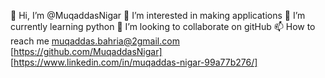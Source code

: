 👋 Hi, I’m @MuqaddasNigar
👀 I’m interested in making applications
🌱 I’m currently learning python
💞️ I’m looking to collaborate on gitHub 
📫 How to reach me muqaddas.bahria@2gmail.com [https://github.com/MuqaddasNigar] [https://www.linkedin.com/in/muqaddas-nigar-99a77b276/]

<!---
MuqaddasNigar/MuqaddasNigar is a ✨ special ✨ repository because its `README.md` (this file) appears on your GitHub profile.
You can click the Preview link to take a look at your changes.
--->

